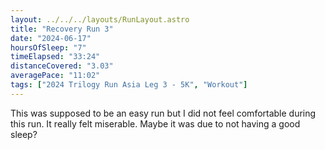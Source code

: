 ```yaml
---
layout: ../../../layouts/RunLayout.astro
title: "Recovery Run 3"
date: "2024-06-17"
hoursOfSleep: "7"
timeElapsed: "33:24"
distanceCovered: "3.03"
averagePace: "11:02"
tags: ["2024 Trilogy Run Asia Leg 3 - 5K", "Workout"]
---
```


This was supposed to be an easy run but I did not feel comfortable during this run. It really felt miserable. Maybe it was due to not having a good sleep?
